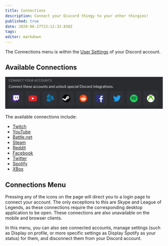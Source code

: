 ```yaml
---
title: Connections
description: Connect your Discord thingy to your other thingies!
published: true
date: 2020-06-27T23:12:33.838Z
tags: 
editor: markdown
---
```


The Connections menu is within the [User Settings](/user-settings) of your Discord account. 

## Available Connections

![Connections | Desktop App (Windows)](/uploads/connections/connections.png)

The available connections include:
* [Twitch](https://twitch.tv)
* [YouTube](https://youtube.com)
* [Battle.net](https://battle.net)
* [Steam](https://steampowered.com)
* [Reddit](https://reddit.com)
* [Facebook](https://facebook.com)
* [Twitter](https://twitter.com)
* [Spotify](https://spotify.com)
* [XBox](https://xbox.com)


## Connections Menu

Pressing any of the icons on the page will direct you to a login page to connect your account. The only exceptions to this are Skype and League of Legends, as these connections require the corresponding desktop application to be open. These connections are also unavailable on the mobile and browser clients.

In this menu, you can also see connected accounts, manage settings (such as Display on profile, or more specific settings as Display Spotify as your status) for them, and disconnect them from your Discord account.